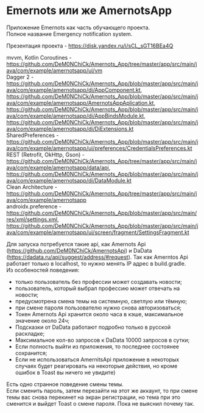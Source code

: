 # Emernots или же AmernotsApp
Приложение Emernots как часть обучающего проекта. \
Полное название Emergency notification system. 

Презентация проекта - https://disk.yandex.ru/i/sCL_sGT16BEa4Q

mvvm, Kotlin Coroutines - https://github.com/DeM0NChiCk/Amernots_App/tree/master/app/src/main/java/com/example/amernotsapp/ui/vm \
Dagger 2 - https://github.com/DeM0NChiCk/Amernots_App/blob/master/app/src/main/java/com/example/amernotsapp/di/AppComponent.kt, https://github.com/DeM0NChiCk/Amernots_App/blob/master/app/src/main/java/com/example/amernotsapp/AmernotsAppAplication.kt, https://github.com/DeM0NChiCk/Amernots_App/blob/master/app/src/main/java/com/example/amernotsapp/di/AppBindsModule.kt, https://github.com/DeM0NChiCk/Amernots_App/blob/master/app/src/main/java/com/example/amernotsapp/di/DiExtensions.kt \
SharedPreferences - https://github.com/DeM0NChiCk/Amernots_App/blob/master/app/src/main/java/com/example/amernotsapp/ui/preferences/CredentialsPreferences.kt \
REST (Retrofit, OkHttp, Gson) - https://github.com/DeM0NChiCk/Amernots_App/tree/master/app/src/main/java/com/example/amernotsapp/data/api, https://github.com/DeM0NChiCk/Amernots_App/blob/master/app/src/main/java/com/example/amernotsapp/di/DataModule.kt \
Clean Architecture - https://github.com/DeM0NChiCk/Amernots_App/tree/master/app/src/main/java/com/example/amernotsapp \
androidx.preference - https://github.com/DeM0NChiCk/Amernots_App/blob/master/app/src/main/res/xml/settings.xml, https://github.com/DeM0NChiCk/Amernots_App/blob/master/app/src/main/java/com/example/amernotsapp/ui/screen/fragment/SettingsFragment.kt 

Для запуска потребуется такие api, как Amernots Api (https://github.com/DeM0NChiCk/AmernotsApi) и DaData (https://dadata.ru/api/suggest/address/#request).
Так как Amerntos Api работает только в localhost, то нужно менять IP адрес в build.gradle. \
Из особеностей поведения:
- только пользователь без профессии может создавать новости;
- пользователь, который выбрал профессию может отвечать на новости;
- предусмотрена смена темы на системную, светлую или тёмную;
- при смене пароля пользователю нужно снова авторизоваться;
- Токен Amernots Api хранится около часа в кэше, максимальное значение около 24ч;
- Подсказки от DaData работают подробно только в русской раскладке;
- Максимальное кол-во запросов к DaData 10000 запросов в сутки;
- Если полность выйти из приложения, то последнее состоянее сохранится;
- Если не использоваться AmernitsApi приложение в некоторых случаях будет реагировать на некоторые действия, но кроме ошибок в Toast вы ничего не увидитe)

Есть одно странное поведение смены темы. \
Если сменить пароль, затем перезайти на этот же аккаунт, то при смене темы вас снова перекинет на экран регистрации, но тема при это сменится и выйдет Toast о смене пароля.
Пока не выяснил почему так.
